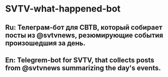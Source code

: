 # SVTV-what-happened-bot

## Ru: Телеграм-бот для СВТВ, который собирает посты из @svtvnews, резюмирующие события произошедшия за день.

## En: Telegrem-bot for SVTV, that collects posts from @svtvnews summarizing the day's events.
